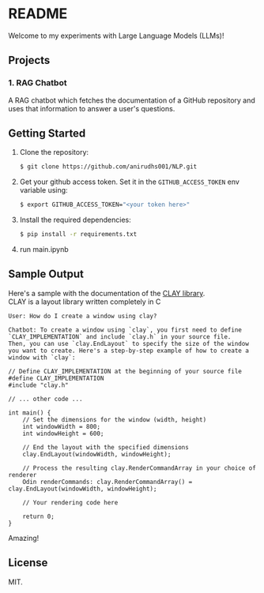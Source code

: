 # README

Welcome to my experiments with Large Language Models (LLMs)!

## Projects

### 1. RAG Chatbot

A RAG chatbot which fetches the documentation of a GitHub repository and uses that information to answer a user's questions.

## Getting Started
1. Clone the repository:
    ```sh
    $ git clone https://github.com/anirudhs001/NLP.git
    ```
2. Get your github access token. Set it in the `GITHUB_ACCESS_TOKEN` env variable using:
    ```sh
    $ export GITHUB_ACCESS_TOKEN="<your token here>"
    ```

2. Install the required dependencies:
    ```sh
    $ pip install -r requirements.txt
    ```
3. run main.ipynb

## Sample Output

Here's a sample with the documentation of the [CLAY library](https://github.com/nicbarker/clay).  
CLAY is a layout library written completely in C

```
User: How do I create a window using clay?

Chatbot: To create a window using `clay`, you first need to define `CLAY_IMPLEMENTATION` and include `clay.h` in your source file.
Then, you can use `clay.EndLayout` to specify the size of the window you want to create. Here's a step-by-step example of how to create a window with `clay`:

// Define CLAY_IMPLEMENTATION at the beginning of your source file
#define CLAY_IMPLEMENTATION
#include "clay.h"

// ... other code ...

int main() {
    // Set the dimensions for the window (width, height)
    int windowWidth = 800;
    int windowHeight = 600;

    // End the layout with the specified dimensions
    clay.EndLayout(windowWidth, windowHeight);

    // Process the resulting clay.RenderCommandArray in your choice of renderer
    Odin renderCommands: clay.RenderCommandArray() = clay.EndLayout(windowWidth, windowHeight);

    // Your rendering code here

    return 0;
}
```
Amazing!
## License

MIT.
